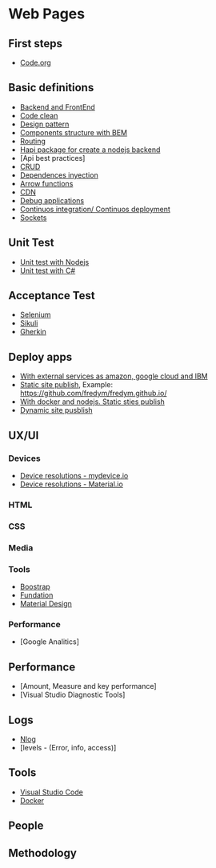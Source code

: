 # Web Pages

## First steps
* [Code.org](https://studio.code.org/s/minecraft/stage/1/puzzle/1)

## Basic definitions
* [Backend and FrontEnd]()
* [Code clean]()
* [Design pattern]()
* [Components structure with BEM](ttps://en.bem.info/)
* [Routing]()
* [Hapi package for create a nodejs backend](https://hapijs.com/api)
* [Api best practices]
* [CRUD](https://es.wikipedia.org/wiki/CRUD)
* [Dependences inyection](https://elabismodenull.wordpress.com/2017/04/16/4-formas-de-manejar-dependencias-en-nodejs/)
* [Arrow functions](https://developer.mozilla.org/en/docs/Web/JavaScript/Reference/Functions/Arrow_functions)
* [CDN]()
* [Debug applications]()
* [Continuos integration/ Continuos deployment]()
* [Sockets](https://socket.io/)


## Unit Test
* [Unit test with Nodejs](https://www.npmjs.com/package/mocha-cucumber)
* [Unit test with C#](https://www.nuget.org/packages/NUnit/)

## Acceptance Test
* [Selenium](http://www.seleniumhq.org/)
* [Sikuli](http://www.sikuli.org/)
* [Gherkin](https://github.com/cucumber/cucumber/wiki/Gherkin)


## Deploy apps
* [With external services as amazon, google cloud and IBM](https://serverless.com/)
* [Static site publish](https://pages.github.com/), Example: https://github.com/fredym/fredym.github.io/
* [With docker and nodejs. Static sties publish](https://zeit.co/now)
* [Dynamic site pusblish](https://www.heroku.com)


## UX/UI

### Devices
* [Device resolutions - mydevice.io](https://mydevice.io/devices/#sortOthers)
* [Device resolutions - Material.io](https://material.io/devices/)

### HTML

### CSS

### Media

### Tools
* [Boostrap]()
* [Fundation]()
* [Material Design]()

### Performance
* [Google Analitics]

## Performance
* [Amount, Measure and key performance]
* [Visual Studio Diagnostic Tools]


## Logs
* [Nlog](https://github.com/NLog/NLog/wiki/Tutorial)
* [levels - (Error, info, access)]

## Tools

* [Visual Studio Code]()
* [Docker]()

## People

## Methodology
